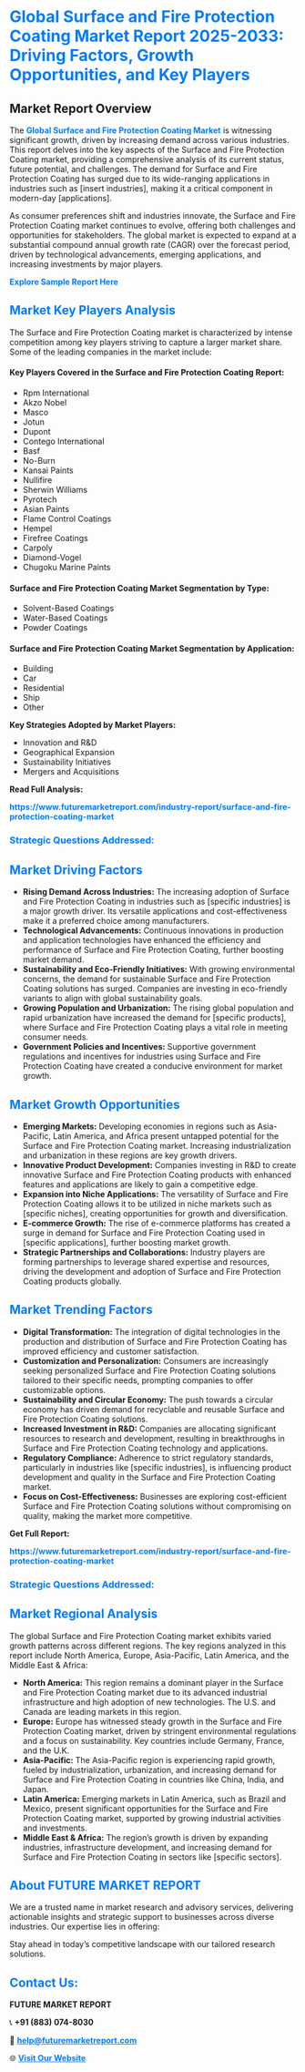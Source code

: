 <h1 style="color: #007BFF;">Global Surface and Fire Protection Coating Market Report 2025-2033: Driving Factors, Growth Opportunities, and Key Players</h1>

<section id="overview">
<h2>Market Report Overview</h2>
<p>The <a href="https://www.futuremarketreport.com/industry-report/surface-and-fire-protection-coating-market" style="color: #007BFF; text-decoration: none;"><strong>Global Surface and Fire Protection Coating Market</strong></a> is witnessing significant growth, driven by increasing demand across various industries. This report delves into the key aspects of the Surface and Fire Protection Coating market, providing a comprehensive analysis of its current status, future potential, and challenges. The demand for Surface and Fire Protection Coating has surged due to its wide-ranging applications in industries such as [insert industries], making it a critical component in modern-day [applications].</p>
<p>As consumer preferences shift and industries innovate, the Surface and Fire Protection Coating market continues to evolve, offering both challenges and opportunities for stakeholders. The global market is expected to expand at a substantial compound annual growth rate (CAGR) over the forecast period, driven by technological advancements, emerging applications, and increasing investments by major players.</p>
</section>

<section id="overview">
<p><a href="https://www.futuremarketreport.com/request-sample/reportId=31086" style="color: #007BFF; text-decoration: none;"><strong>Explore Sample Report Here</strong></a></p>
</section>

<section id="key-players">
<h2 style="color: #007BFF;">Market Key Players Analysis</h2>
<p>The Surface and Fire Protection Coating market is characterized by intense competition among key players striving to capture a larger market share. Some of the leading companies in the market include:</p>
<h4>Key Players Covered in the Surface and Fire Protection Coating Report:</h4>
<ul><li>Rpm International</li><li>Akzo Nobel</li><li>Masco</li><li>Jotun</li><li>Dupont</li><li>Contego International</li><li>Basf</li><li>No-Burn</li><li>Kansai Paints</li><li>Nullifire</li><li>Sherwin Williams</li><li>Pyrotech</li><li>Asian Paints</li><li>Flame Control Coatings</li><li>Hempel</li><li>Firefree Coatings</li><li>Carpoly</li><li>Diamond-Vogel</li><li>Chugoku Marine Paints</li></ul>
<h4>Surface and Fire Protection Coating Market Segmentation by Type:</h4>
<ul><li>Solvent-Based Coatings</li><li>Water-Based Coatings</li><li>Powder Coatings</li></ul>

<h4>Surface and Fire Protection Coating Market Segmentation by Application:</h4>
<ul><li>Building</li><li>Car</li><li>Residential</li><li>Ship</li><li>Other</li></ul>
<p><strong>Key Strategies Adopted by Market Players:</strong></p>
<ul>
<li>Innovation and R&D</li>
<li>Geographical Expansion</li>
<li>Sustainability Initiatives</li>
<li>Mergers and Acquisitions</li>
</ul>
</section>

<section>
<p><strong>Read Full Analysis: </strong></p><a href="https://www.futuremarketreport.com/industry-report/surface-and-fire-protection-coating-market" style="color: #007BFF; text-decoration: none;"><strong>https://www.futuremarketreport.com/industry-report/surface-and-fire-protection-coating-market</strong></a>
<h3 style="color: #007BFF;">Strategic Questions Addressed:</h3>
</section>

<section id="driving-factors">
<h2 style="color: #007BFF;">Market Driving Factors</h2>
<ul>
<li><strong>Rising Demand Across Industries:</strong> The increasing adoption of Surface and Fire Protection Coating in industries such as [specific industries] is a major growth driver. Its versatile applications and cost-effectiveness make it a preferred choice among manufacturers.</li>
<li><strong>Technological Advancements:</strong> Continuous innovations in production and application technologies have enhanced the efficiency and performance of Surface and Fire Protection Coating, further boosting market demand.</li>
<li><strong>Sustainability and Eco-Friendly Initiatives:</strong> With growing environmental concerns, the demand for sustainable Surface and Fire Protection Coating solutions has surged. Companies are investing in eco-friendly variants to align with global sustainability goals.</li>
<li><strong>Growing Population and Urbanization:</strong> The rising global population and rapid urbanization have increased the demand for [specific products], where Surface and Fire Protection Coating plays a vital role in meeting consumer needs.</li>
<li><strong>Government Policies and Incentives:</strong> Supportive government regulations and incentives for industries using Surface and Fire Protection Coating have created a conducive environment for market growth.</li>
</ul>
</section>

<section id="growth-opportunities">
<h2 style="color: #007BFF;">Market Growth Opportunities</h2>
<ul>
<li><strong>Emerging Markets:</strong> Developing economies in regions such as Asia-Pacific, Latin America, and Africa present untapped potential for the Surface and Fire Protection Coating market. Increasing industrialization and urbanization in these regions are key growth drivers.</li>
<li><strong>Innovative Product Development:</strong> Companies investing in R&D to create innovative Surface and Fire Protection Coating products with enhanced features and applications are likely to gain a competitive edge.</li>
<li><strong>Expansion into Niche Applications:</strong> The versatility of Surface and Fire Protection Coating allows it to be utilized in niche markets such as [specific niches], creating opportunities for growth and diversification.</li>
<li><strong>E-commerce Growth:</strong> The rise of e-commerce platforms has created a surge in demand for Surface and Fire Protection Coating used in [specific applications], further boosting market growth.</li>
<li><strong>Strategic Partnerships and Collaborations:</strong> Industry players are forming partnerships to leverage shared expertise and resources, driving the development and adoption of Surface and Fire Protection Coating products globally.</li>
</ul>
</section>

<section id="trending-factors">
<h2 style="color: #007BFF;">Market Trending Factors</h2>
<ul>
<li><strong>Digital Transformation:</strong> The integration of digital technologies in the production and distribution of Surface and Fire Protection Coating has improved efficiency and customer satisfaction.</li>
<li><strong>Customization and Personalization:</strong> Consumers are increasingly seeking personalized Surface and Fire Protection Coating solutions tailored to their specific needs, prompting companies to offer customizable options.</li>
<li><strong>Sustainability and Circular Economy:</strong> The push towards a circular economy has driven demand for recyclable and reusable Surface and Fire Protection Coating solutions.</li>
<li><strong>Increased Investment in R&D:</strong> Companies are allocating significant resources to research and development, resulting in breakthroughs in Surface and Fire Protection Coating technology and applications.</li>
<li><strong>Regulatory Compliance:</strong> Adherence to strict regulatory standards, particularly in industries like [specific industries], is influencing product development and quality in the Surface and Fire Protection Coating market.</li>
<li><strong>Focus on Cost-Effectiveness:</strong> Businesses are exploring cost-efficient Surface and Fire Protection Coating solutions without compromising on quality, making the market more competitive.</li>
</ul>
</section>

<section>
<p><strong>Get Full Report: </strong></p><a href="https://www.futuremarketreport.com/industry-report/surface-and-fire-protection-coating-market" style="color: #007BFF; text-decoration: none;"><strong>https://www.futuremarketreport.com/industry-report/surface-and-fire-protection-coating-market</strong></a>
<h3 style="color: #007BFF;">Strategic Questions Addressed:</h3>
</section>


<section id="regional-analysis">
<h2 style="color: #007BFF;">Market Regional Analysis</h2>
<p>The global Surface and Fire Protection Coating market exhibits varied growth patterns across different regions. The key regions analyzed in this report include North America, Europe, Asia-Pacific, Latin America, and the Middle East & Africa:</p>
<ul>
<li><strong>North America:</strong> This region remains a dominant player in the Surface and Fire Protection Coating market due to its advanced industrial infrastructure and high adoption of new technologies. The U.S. and Canada are leading markets in this region.</li>
<li><strong>Europe:</strong> Europe has witnessed steady growth in the Surface and Fire Protection Coating market, driven by stringent environmental regulations and a focus on sustainability. Key countries include Germany, France, and the U.K.</li>
<li><strong>Asia-Pacific:</strong> The Asia-Pacific region is experiencing rapid growth, fueled by industrialization, urbanization, and increasing demand for Surface and Fire Protection Coating in countries like China, India, and Japan.</li>
<li><strong>Latin America:</strong> Emerging markets in Latin America, such as Brazil and Mexico, present significant opportunities for the Surface and Fire Protection Coating market, supported by growing industrial activities and investments.</li>
<li><strong>Middle East & Africa:</strong> The region’s growth is driven by expanding industries, infrastructure development, and increasing demand for Surface and Fire Protection Coating in sectors like [specific sectors].</li>
</ul>
</section>

<footer>
<h2 style="color: #007BFF;">About FUTURE MARKET REPORT</h2>
<p>We are a trusted name in market research and advisory services, delivering actionable insights and strategic support to businesses across diverse industries. Our expertise lies in offering:</p>

<p>Stay ahead in today’s competitive landscape with our tailored research solutions.</p>

<h2 style="color: #007BFF;">Contact Us:</h2>
<p><strong>FUTURE MARKET REPORT</strong></p>
<p>📞 <strong>+91 (883) 074-8030</strong></p>
<p>📧 <strong><a href="mailto:help@futuremarketreport.com" style="color: #007BFF;">help@futuremarketreport.com</a></strong></p>
<p>🌐 <strong><a href="https://www.futuremarketreport.com/" style="color: #007BFF;">Visit Our Website</a></strong></p>
</footer>